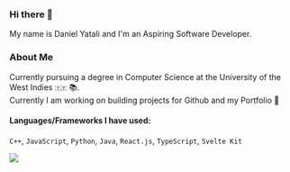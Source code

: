 ### Hi there 👋
My name is Daniel Yatali and I'm an Aspiring Software Developer.

### About Me
Currently pursuing a degree in Computer Science at the University of the West Indies `🇹🇹` 📚.\
Currently I am working on building projects for Github and my Portfolio 🔭

#### Languages/Frameworks I have used:
 `C++`,  `JavaScript`, `Python`, `Java`, `React.js`, `TypeScript`, `Svelte Kit`
 
 ![](https://komarev.com/ghpvc/?username=DanielYatali&color=green)

<!--
**DanielYatali/DanielYatali** is a ✨ _special_ ✨ repository because its `README.md` (this file) appears on your GitHub profile.

Here are some ideas to get you started:

- 🔭 I’m currently working on ...
- 🌱 I’m currently learning ...
- 👯 I’m looking to collaborate on ...
- 🤔 I’m looking for help with ...
- 💬 Ask me about ...
- 📫 How to reach me: ...
- 😄 Pronouns: ...
- ⚡ Fun fact: ...
-->

